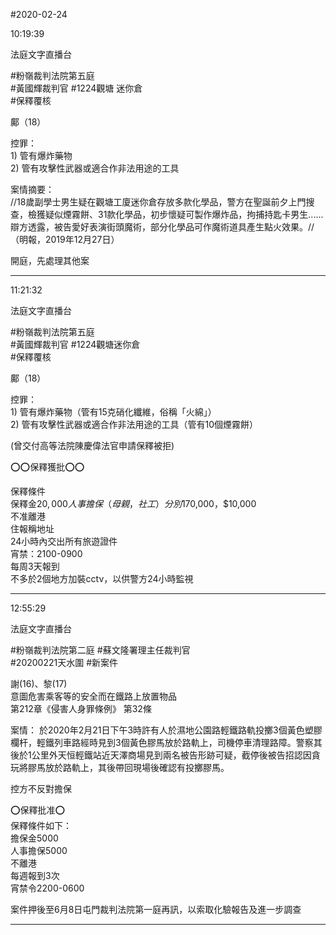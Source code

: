 #2020-02-24


10:19:39

法庭文字直播台

\#粉嶺裁判法院第五庭  
\#黃國輝裁判官 \#1224觀塘 迷你倉  
\#保釋覆核  
  
鄺（18）  
  
控罪：  
1) 管有爆炸藥物  
2) 管有攻擊性武器或適合作非法用途的工具  
  
案情摘要：  
//18歲副學士男生疑在觀塘工廈迷你倉存放多款化學品，警方在聖誕前夕上門搜查，檢獲疑似煙霧餅、31款化學品，初步懷疑可製作爆炸品，拘捕持匙卡男生......辯方透露，被告愛好表演街頭魔術，部分化學品可作魔術道具產生點火效果。// （明報，2019年12月27日）  
  
開庭，先處理其他案

---
      
11:21:32

法庭文字直播台

\#粉嶺裁判法院第五庭  
\#黃國輝裁判官 \#1224觀塘迷你倉  
\#保釋覆核  
  
鄺（18）  
  
控罪：  
1) 管有爆炸藥物（管有15克硝化纖維，俗稱「火綿」）  
2) 管有攻擊性武器或適合作非法用途的工具（管有10個煙霧餅）  
  
(曾交付高等法院陳慶偉法官申請保釋被拒)  
  
⭕⭕保釋獲批⭕⭕  
  
保釋條件  
保釋金$20,000  
人事擔保（母親，社工）分別$170,000，$10,000  
不准離港  
住報稱地址  
24小時內交出所有旅遊證件  
宵禁：2100-0900  
每周3天報到  
不多於2個地方加裝cctv，以供警方24小時監視

---
      
12:55:29

法庭文字直播台

\#粉嶺裁判法院第二庭 \#蘇文隆署理主任裁判官  
\#20200221天水圍 \#新案件  
  
謝(16)、黎(17)  
意圖危害乘客等的安全而在鐵路上放置物品  
第212章《侵害人身罪條例》 第32條  
  
案情： 於2020年2月21日下午3時許有人於濕地公園路輕鐵路軌投擲3個黃色塑膠欄杆，輕鐵列車路經時見到3個黃色膠馬放於路軌上，司機停車清理路障。警察其後於1公里外天恒輕鐵站近天澤商場見到兩名被告形跡可疑，截停後被告招認因貪玩將膠馬放於路軌上，其後帶回現場後確認有投擲膠馬。  
  
控方不反對擔保  
  
⭕️保釋批准⭕️  
保釋條件如下：  
擔保金5000  
人事擔保5000  
不離港  
每週報到3次  
宵禁令2200-0600  
  
案件押後至6月8日屯門裁判法院第一庭再訊，以索取化驗報告及進一步調查

---
      